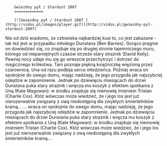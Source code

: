 
        Gwiezdny pył / Stardust 2007 
        =============
        
        [![Gwiezdny pył / Stardust 2007 ](http://vidos.pl/images/player.gif)](http://vidos.pl/gwiezdny-pyl-stardust-2007)
        
        
 Nie od dziś wiadomo, że człowieka najbardziej kusi to, co jest zakazane - tak też jest w przypadku młodego Dunstana (Ben Barnes). Gorąco pragnie on dowiedzieć się, co znajduje się po drugiej stronie tajemniczego muru, którego od niepamiętnych czasów strzeże stary strażnik (David Kelly). Pewnej nocy udaje mu się go wreszcie przechytrzyć i dotrzeć do magicznego królestwa. Tam poznaje piękną księżniczkę więzioną przez czarownicę. Una od razu podbija serce młodzieńca. Później wraca on spokojnie do swego domu, mając nadzieję, że jego przygoda jak najszybciej odejdzie w zapomnienie. Jednak po dziewięciu miesiącach do drzwi Dunstana puka stary strażnik i wręcza mu koszyk z efektem spotkania z Uną (Kate Magowan): w środku znajduje się niemowlę imieniem Tristan (Charlie Cox). Któż wówczas może wiedzieć, że i jego los jest już nierozerwalnie związany z ową niedostępną dla zwykłych śmiertelników krainą...  ... wraca on spokojnie do swego domu, mając nadzieję, że jego przygoda jak najszybciej odejdzie w zapomnienie. Jednak po dziewięciu miesiącach do drzwi Dunstana puka stary strażnik i wręcza mu koszyk z efektem spotkania z Uną (Kate Magowan): w środku znajduje się niemowlę imieniem Tristan (Charlie Cox). Któż wówczas może wiedzieć, że i jego los jest już nierozerwalnie związany z ową niedostępną dla zwykłych śmiertelników krainą...
    